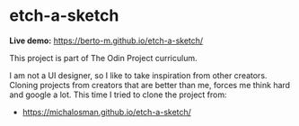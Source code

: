 # etch-a-sketch

**Live demo:** https://berto-m.github.io/etch-a-sketch/

This project is part of The Odin Project curriculum.

I am not a UI designer, so I like to take inspiration from other creators. Cloning projects from creators that are better than me, forces me think hard and google a lot. This time I tried to clone the project from:

- https://michalosman.github.io/etch-a-sketch/
